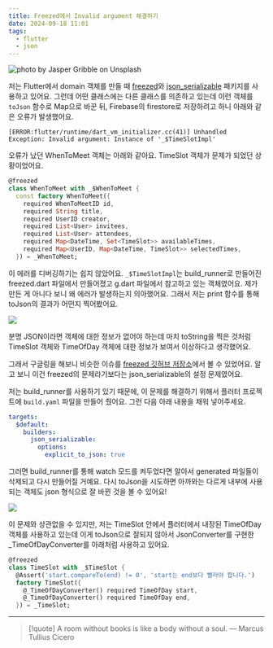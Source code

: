 ```yaml
---
title: Freezed에서 Invalid argument 해결하기
date: 2024-09-18 11:01
tags:
  - flutter
  - json
---
```


![photo by Jasper Gribble on Unsplash](https://images.unsplash.com/photo-1725060555163-c1fd4f569925?crop=entropy&cs=srgb&fm=jpg&ixid=M3w2NDU1OTF8MHwxfHJhbmRvbXx8fHx8fHx8fDE3MjY2MjQ4NjR8&ixlib=rb-4.0.3&q=85&w=768&h=432)

저는 Flutter에서 domain 객체를 만들 때 [freezed]()와 [json_serializable](https://pub.dev/packages/json_serializable) 패키지를 사용하고 있어요. 그런데 어떤 클래스에는 다른 클래스를 의존하고 있는데 이런 객체를 `toJson` 함수로 Map으로 바꾼 뒤,  Firebase의 firestore로 저장하려고 하니 아래와 같은 오류가 발생했어요.

`[ERROR:flutter/runtime/dart_vm_initializer.cc(41)] Unhandled Exception: Invalid argument: Instance of '_$TimeSlotImpl'`

오류가 났던 WhenToMeet 객체는 아래와 같아요. TimeSlot 객체가 문제가 되었던 상황이었어요.

```dart
@freezed
class WhenToMeet with _$WhenToMeet {
  const factory WhenToMeet({
    required WhenToMeetID id,
    required String title,
    required UserID creator,
    required List<User> invitees,
    required List<User> attendees,
    required Map<DateTime, Set<TimeSlot>> availableTimes,
    required Map<UserID, Map<DateTime, TimeSlot>> selectedTimes,
  }) = _WhenToMeet;
```

이 에러를 디버깅하기는 쉽지 않았어요. `_$TimeSlotImpl`는 build_runner로 만들어진 freezed.dart 파일에서 만들어졌고 g.dart 파일에서 참고하고 있는 객체였어요. 제가 만든 게 아니다 보니 왜 에러가 발생하는지 의아했어요. 그래서 저는 print 함수를 통해 toJson의 결과가 어떤지 찍어봤어요.

![](assets/202409181101-20240918111836619.webp)

분명 JSON이라면 객체에 대한 정보가 없어야 하는데 마치 toString을 찍은 것처럼 TimeSlot 객체와 TimeOfDay 객체에 대한 정보가 보여서 이상하다고 생각했어요.

그래서 구글링을 해보니 비슷한 이슈를 [freezed 깃허브 저장소](https://github.com/rrousselGit/freezed/issues/232)에서 볼 수 있었어요. 알고 보니 이건 freezed의 문제라기보다는 json_serializable의 설정 문제였어요. 

저는 build_runner를 사용하기 있기 때문에, 이 문제를 해결하기 위해서 플러터 프로젝트에 `build.yaml` 파일을 만들어 줬어요. 그런 다음 아래 내용을 채워 넣어주세요.

```yaml
targets:
  $default:
    builders:
      json_serializable:
        options:
          explicit_to_json: true
```

그러면 build_runner를 통해 watch 모드를 켜두었다면 알아서 generated 파일들이 삭제되고 다시 만들어질 거예요. 다시 toJson을 시도하면 아까와는 다르게 내부에 사용되는 객체도 json 형식으로 잘 바뀐 것을 볼 수 있어요!

![](assets/202409181101-20240918111832493.webp)

이 문제와 상관없을 수 있지만, 저는 TimeSlot 안에서 플러터에서 내장된 TimeOfDay 객체를 사용하고 있는데 이게 toJson으로 잘되지 않아서 JsonConverter를 구현한 \_TimeOfDayConverter를 아래처럼 사용하고 있어요.

```dart
@freezed
class TimeSlot with _$TimeSlot {
  @Assert('start.compareTo(end) != 0', 'start는 end보다 빨라야 합니다.')
  factory TimeSlot({
    @_TimeOfDayConverter() required TimeOfDay start,
    @_TimeOfDayConverter() required TimeOfDay end,
  }) = _TimeSlot;
```

---

> [!quote] A room without books is like a body without a soul.
> — Marcus Tullius Cicero